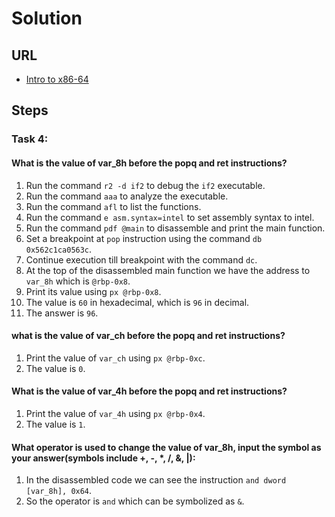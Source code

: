 # Solution

## URL
- [Intro to x86-64](https://tryhackme.com/room/introtox8664)

## Steps

### Task 4:
#### What is the value of var_8h before the popq and ret instructions?
1. Run the command `r2 -d if2` to debug the `if2` executable.
2. Run the command `aaa` to analyze the executable.
3. Run the command `afl` to list the functions.
4. Run the command `e asm.syntax=intel` to set assembly syntax to intel.
5. Run the command `pdf @main` to disassemble and print the main function.
6. Set a breakpoint at `pop` instruction using the command `db 0x562c1ca0563c`.
7. Continue execution till breakpoint with the command `dc`.
8. At the top of the disassembled main function we have the address to `var_8h` which is `@rbp-0x8`.
9. Print its value using `px @rbp-0x8`.
10. The value is `60` in hexadecimal, which is `96` in decimal.
11. The answer is `96`.

#### what is the value of var_ch before the popq and ret instructions?
1. Print the value of `var_ch` using `px @rbp-0xc`.
2. The value is `0`.

#### What is the value of var_4h before the popq and ret instructions?
1. Print the value of `var_4h` using `px @rbp-0x4`.
2. The value is `1`.

#### What operator is used to change the value of var_8h, input the symbol as your answer(symbols include +, -, *, /, &, |):
1. In the disassembled code we can see the instruction `and dword [var_8h], 0x64`.
2. So the operator is `and` which can be symbolized as `&`.